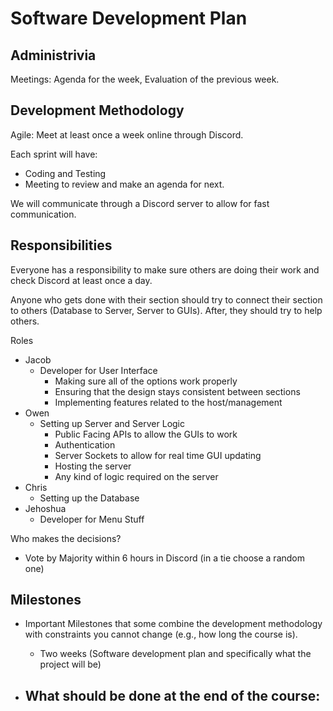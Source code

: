 # Software Development Plan

## Administrivia

Meetings: Agenda for the week, Evaluation of the previous week.

## Development Methodology

Agile: Meet at least once a week online through Discord.

Each sprint will have:

- Coding and Testing
- Meeting to review and make an agenda for next.

We will communicate through a Discord server to allow for fast communication.

## Responsibilities

Everyone has a responsibility to make sure others are doing their work and check Discord at least once a day.

Anyone who gets done with their section should try to connect their section to others (Database to Server, Server to GUIs). After, they should try to help others.

Roles

- Jacob
  - Developer for User Interface
    - Making sure all of the options work properly
    - Ensuring that the design stays consistent between sections
    - Implementing features related to the host/management
- Owen
  - Setting up Server and Server Logic
    - Public Facing APIs to allow the GUIs to work
    - Authentication
    - Server Sockets to allow for real time GUI updating
    - Hosting the server
    - Any kind of logic required on the server
- Chris
  - Setting up the Database
- Jehoshua
  - Developer for Menu Stuff

Who makes the decisions?

- Vote by Majority within 6 hours in Discord (in a tie choose a random one)

## Milestones

- Important Milestones that some combine the development methodology with constraints you cannot change (e.g., how long the course is).

  - Two weeks (Software development plan and specifically what the project will be)

- ## What should be done at the end of the course:

